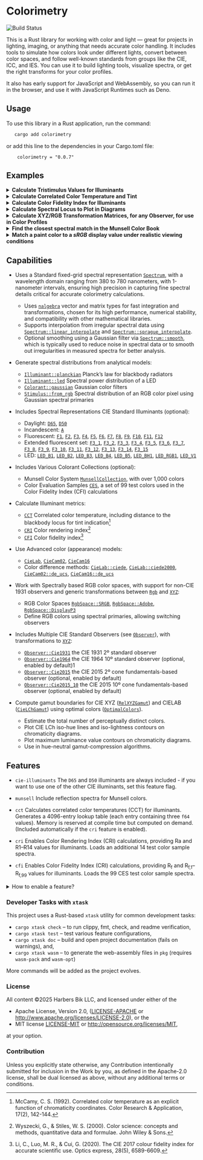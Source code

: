 # Colorimetry

![Build Status](https://github.com/harbik/colorimetry/actions/workflows/build-and-test.yml/badge.svg)

<!-- cargo-rdme start -->

This is a Rust library for working with color and light — great for projects in lighting, imaging, or anything that needs accurate color handling.
It includes tools to simulate how colors look under different lights, convert between color spaces, and follow well-known standards from groups like the CIE, ICC, and IES.
You can use it to build lighting tools, visualize spectra, or get the right transforms for your color profiles.

It also has early support for JavaScript and WebAssembly, so you can run it in the browser, and use it with JavaScript Runtimes such as Deno.

## Usage

To use this library in a Rust application, run the command:

 ```bash
    cargo add colorimetry
```

or add this line to the dependencies in your Cargo.toml file:

```text
    colorimetry = "0.0.7"
```

## Examples

<details>
<summary><strong>Calculate Tristimulus Values for Illuminants</strong></summary>

This example calculates the XYZ tristimulus values of the D65 illuminant for both the CIE 1931 2º standard observer and the CIE 2015 10º observer.

```rust
  use colorimetry::illuminant::D65;

  // D65 Tristimulus values, using the CIE1931 standard observer by default
  let xyz_d65 = D65.xyz(None).set_illuminance(100.0);

  let [x, y, z] = xyz_d65.values();
  // [95.04, 100.0, 108.86]

  // D65 Tristimulus values using the CIE2015 10º observer
  use colorimetry::observer::Observer::Cie2015_10;
  let xyz_d65_10 = D65
    .xyz(Some(Cie2015_10)).set_illuminance(100.0);

  let [x_10, y_10, z_10] = xyz_d65_10.values();
  //[94.72, 100.0, 107.143]
```

</details>

<details>
<summary><strong>Calculate Correlated Color Temperature and Tint</strong></summary>

The correlated color temperature (CCT) of an illuminant, typically expressed in kelvin (K),
describes whether a light source appears warm (low CCT) or cool (high CCT). It is a key parameter
for characterizing the visual appearance of white light .
This example calculates both the correlated color temperature and the deviation from the Planckian
locus, often referred to as the tint.

```rust
  use colorimetry::illuminant::A;

  // Calculate CCT and Duv for the A illuminant
  // Requires `cct`, and `cie-illuminants` features
  let [cct, duv] = A.cct().unwrap().values();
  // [2855.4977, 0.0]
```

</details>

<details>
<summary><strong>Calculate Color Fidelity Index for Illuminants</strong></summary>

The CIE has announced that the Color Fidelity Index (CFI) will replace the Color Rendering Index
(CRI) as the standard metric for evaluating color rendering. Both indices aim to quantify how
accurately a light source reproduces the colors of illuminated objects. However, the CFI offers a
significant improvement in accuracy by using 99 reference color samples and more advanced color
difference metrics, compared to the CRI’s use of only 8 samples.
Below is an example calculation of the general Color Fidelity Index for the CIE F2 illuminant:

```rust
  use colorimetry::illuminant::F2;

  // Calculate the Color Fidelity Index of the CIE F2 standard illuminant
  // Requires `cfi`, and `cie-illuminants` features
  let cf_f2 = F2.cfi().unwrap();
  let cf = cf_f2.general_color_fidelity_index();
  // 70.3
```

</details>

<details>

<summary><strong>Calculate Spectral Locus to Plot in Diagrams</strong></summary>

The spectral locus is the boundary in a chromaticity diagram that encloses all perceivable,
physically realizable colors. Due to its shape, it is sometimes informally referred to as the
"horseshoe."
Below, we compute the chromaticity coordinates that define the spectral locus.

```rust
  use colorimetry::observer::Observer::Cie1931;
  let mut locus = Vec::new();
  let wavelength_range = Cie1931.spectral_locus_wavelength_range();
  for wavelength in wavelength_range {
    // unwrap OK because nm is in range
    let xyz = Cie1931.xyz_at_wavelength(wavelength).unwrap();
    let chromaticity = xyz.chromaticity();
    locus.push([wavelength as f64, chromaticity.x(), chromaticity.y()]);
  }
  println!("{locus:?}");
```

</details>

<details>
<summary><strong>Calculate XYZ/RGB Transformation Matrices, for any Observer, for use in Color Profiles</strong></summary>

This is usually done with the CIE 1931 Standard Observer, but this library supports any observer—as long as both the color space and the data use the same one.
Instead of fixed XYZ values, it computes conversions from the spectral definitions of the primaries to be able to do so.
Here, we compute transformation matrices for the `DisplayP3` color space using both the `Cie1931` and `Cie2015` observers.

```rust
  use colorimetry::observer::Observer;
  use colorimetry::rgb::RgbSpace::DisplayP3;

  let xyz2rgb_31 = Observer::Cie1931.xyz2rgb_matrix(DisplayP3);
  //  2.4933, -0.9313, -0.4027,
  // -0.8298,  1.7629,  0.0236,
  //  0.0355, -0.076,   0.9574

  let rgb2xyz_31 = Observer::Cie1931.rgb2xyz_matrix(DisplayP3);
  // 0.4866, 0.2656, 0.1981,
  // 0.2291, 0.6917, 0.0792,
  // 0.0001, 0.0451, 1.0433,

  use colorimetry::observer::Observer::Cie2015;

  let xyz2rgb_15 = Cie2015.xyz2rgb_matrix(DisplayP3).clone();
  //  2.5258,  -1.0009, -0.3649,
  // -0.9006,   1.8546, -0.0011,
  //  0.0279,  -0.0574,  0.95874
```

</details>

<details>
<summary><strong>Find the closest spectral match in the Munsell Color Book</strong></summary>

This example finds the best matching color in the Munsell Color Book for a given sample—in this case, the R9 test color used in the CRI color rendering method.
It uses the `CieCam16::de_ucs` color difference metric and the `Cie2015_10` standard observer to calculate perceptual similarity.

The closest match identified is Munsell "5R 5/14", a vivid red hue, with a color difference of just 3 ΔE.
In practical terms, a ΔE of 3 is considered a close match—just at the threshold where most observers might start to notice a difference under controlled viewing conditions.

```rust
  // requires `cri` and `munsell` features
  use colorimetry::observer::Observer::Cie2015_10;
  use colorimetry::colorant::{MunsellCollection, TCS};

  let cri_r9 = &TCS[8];
  let (key, delta_e) = MunsellCollection::match_ciecam16(
    cri_r9,
    None,
    None,
    Some(Cie2015_10),
  ).unwrap();
  // ("5R4/14", 2.85)
```

</details>

<details>
<summary><strong>Match a paint color to a <i>sRGB</i> display value under realistic viewing conditions</strong></summary>

This example matches the Munsell paint chip <i>5 BG 5/8</i>—a teal/blue-green color—
to its nearest <i>sRGB</i>
<span style="display: inline-block; width: 1em; height: 1em; background-color: rgb(0, 113, 138);
border-radius: 50%; vertical-align: middle; border: 1px solid #000;"></span>
<span>rgb(0, 113, 138)</span>
equivalent, mimicking real-world viewing conditions.

Instead of the traditional <i>CIE 1931 2°</i> observer, this match uses the <i>CIE 2015 10° observer</i>,
which more accurately reflects how paint colors appear on walls. The illumination is based on the warm-white
<i>LED_B2</i> standard illuminant (≈ 3000 K). Together, these adjustments help the display color reflect
what you'd actually see on a freshly painted surface.

```rust
  // requires `cie-illuminants`, and `munsell` features
  use colorimetry::{
    cam::{ViewConditions, CIE248_HOME_SCREEN},
    colorant::Munsell,
    illuminant::LED_B2,
    observer::Observer::{Cie1931, Cie2015_10},
    rgb::RgbSpace::SRGB,
  };

  let paint = Munsell::try_new("5BG5/8").unwrap();
  let vc = ViewConditions::average_surround(6.0);
  let cam_paint = Cie2015_10.ciecam16(&LED_B2, &paint, vc);
  let rgb_2015 = cam_paint
    .rgb(SRGB, Some(CIE248_HOME_SCREEN))
    .unwrap()
    .compress();

  // Use a spectral representation of the Cie2015_10 RGB pixel, using the `Rgb`'s Light trait,
  // and calculate its XYZ tristimulus and RGB values for the CIE 1931 standard observer, the
  // observer
  // required for the sRGB color space.
  let xyz_1931 = Cie1931.xyz(&rgb_2015, None);
  let rgb_1931 = xyz_1931.rgb(SRGB).compress();
  let [r, g, b]: [u8; 3] = rgb_1931.into();
  //  (0, 113, 138)
```

</details>

## Capabilities

- Uses a Standard fixed-grid spectral representation [`Spectrum`], with a wavelength domain ranging from 380 to 780 nanometers, with 1-nanometer intervals, ensuring high precision in capturing fine spectral details critical for accurate colorimetry calculations.

  - Uses [`nalgebra`] vector and matrix types for fast integration and transformations, chosen for its high performance, numerical stability, and compatibility with other mathematical libraries.
  - Supports interpolation from irregular spectral data using [`Spectrum::linear_interpolate`] and [`Spectrum::sprague_interpolate`].
  - Optional smoothing using a Gaussian filter via [`Spectrum::smooth`], which is typically used to reduce noise in spectral data or to smooth out irregularities in measured spectra for better analysis.

- Generate spectral distributions from analytical models:

  - [`Illuminant::planckian`] Planck’s law for blackbody radiators
  - [`Illuminant::led`] Spectral power distribution of a LED
  - [`Colorant::gaussian`] Gaussian color filters
  - [`Stimulus::from_rgb`] Spectral distribution of an RGB color pixel using Gaussian spectral primaries

- Includes Spectral Representations CIE Standard Illuminants (optional):

  - Daylight: [`D65`], [`D50`]
  - Incandescent: [`A`]
  - Fluorescent: [`F1`], [`F2`], [`F3`], [`F4`], [`F5`], [`F6`], [`F7`], [`F8`], [`F9`], [`F10`], [`F11`], [`F12`]
  - Extended fluorescent set: [`F3_1`], [`F3_2`], [`F3_3`], [`F3_4`], [`F3_5`], [`F3_6`], [`F3_7`], [`F3_8`], [`F3_9`], [`F3_10`], [`F3_11`], [`F3_12`], [`F3_13`], [`F3_14`], [`F3_15`]
  - LED: [`LED_B1`], [`LED_B2`], [`LED_B3`], [`LED_B4`], [`LED_B5`], [`LED_BH1`], [`LED_RGB1`], [`LED_V1`]

- Includes Various Colorant Collections (optional):

  - Munsell Color System [`MunsellCollection`], with over 1,000 colors
  - Color Evaluation Samples [`CES`], a set of 99 test colors used in the Color Fidelity Index (CFI) calculations

- Calculate Illuminant metrics:

  - [`CCT`] Correlated color temperature, including distance to the blackbody locus for tint indication[^1]
  - [`CRI`] Color rendering index[^2]
  - [`CFI`] Color fidelity index[^3]

- Use Advanced color (appearance) models:

  - [`CieLab`], [`CieCam02`], [`CieCam16`]
  - Color difference methods: [`CieLab::ciede`], [`CieLab::ciede2000`], [`CieCam02::de_ucs`], [`CieCam16::de_ucs`]

- Work with Spectrally based RGB color spaces, with support for non-CIE 1931 observers and generic transformations between [`Rgb`] and [`XYZ`]:

  - RGB Color Spaces [`RgbSpace::SRGB`],  [`RgbSpace::Adobe`], [`RgbSpace::DisplayP3`]
  - Define RGB colors using spectral primaries, allowing switching observers

- Includes Multiple CIE Standard Observers (see [`Observer`]), with transformations to [`XYZ`]:

  - [`Observer::Cie1931`] the CIE 1931 2º standard observer
  - [`Observer::Cie1964`] the CIE 1964 10º standard observer (optional, enabled by default)1
  - [`Observer::Cie2015`] the CIE 2015 2º cone fundamentals-based observer (optional, enabled by default)
  - [`Observer::Cie2015_10`] the CIE 2015 10º cone fundamentals-based observer (optional, enabled by default)

- Compute gamut boundaries for CIE XYZ ([`RelXYZGamut`]) and CIELAB ([`CieLChGamut`]) using optimal colors ([`OptimalColors`]).

  - Estimate the total number of perceptually distinct colors.
  - Plot CIE LCh iso-hue lines and iso-lightness contours on chromaticity diagrams.
  - Plot maximum luminance value contours on chromaticity diagrams.
  - Use in hue-neutral gamut-compression algorithms.

[^1]: McCamy, C. S. (1992). Correlated color temperature as an explicit function of chromaticity coordinates. Color Research & Application, 17(2), 142-144.
[^2]: Wyszecki, G., & Stiles, W. S. (2000). Color science: concepts and methods, quantitative data and formulae. John Wiley & Sons.
[^3]: Li, C., Luo, M. R., & Cui, G. (2020). The CIE 2017 colour fidelity index for accurate scientific use. Optics express, 28(5), 6589-6609.

## Features

- `cie-illuminants`
  The `D65` and `D50` illuminants are always included - if you want to use one of the other CIE illuminants, set this feature flag.
- `munsell`
  Include reflection spectra for Munsell colors.

- `cct`
  Calculates correlated color temperatures (CCT) for illuminants.
  Generates a 4096-entry lookup table (each entry containing three `f64` values).
  Memory is reserved at compile time but computed on demand.
  (Included automatically if the `cri` feature is enabled).

- `cri`
  Enables Color Rendering Index (CRI) calculations, providing Ra and R1–R14 values for illuminants.
  Loads an additional 14 test color sample spectra.

- `cfi`
  Enables Color Fidelity Index (CRI) calculations, providing R<sub>f</sub> and R<sub>f,1</sub>–R<sub>f,99</sub> values for illuminants.
  Loads the 99 CES test color sample spectra.

<details>
<summary>How to enable a feature?</summary>

To enable a feature, such as `cri` and `munsell`, use

```bash
cargo add colorimetry -F cri,munsell
```

or, if you prefer to use the `cargo add` command with the `--features` flag, you can run:

```bash
cargo add colorimetry --features cri,munsell
```

Alternatively, configure features manually in your `Cargo.toml`:

```toml
colorimetry = { version = "0.0.7", features = ["cri", "munsell"] }
```

</details>

### Developer Tasks with `xtask`

This project uses a Rust-based `xtask` utility for common development tasks:

- `cargo xtask check` – to run clippy, fmt, check, and readme verification,
- `cargo xtask test` – test various feature configurations,
- `cargo xtask doc` – build and open project documentation (fails on warnings), and,
- `cargo xtask wasm` – to generate the web-assembly files in `pkg` (requires `wasm-pack` and `wasm-opt`)

More commands will be added as the project evolves.

### License

All content &copy;2025 Harbers Bik LLC, and licensed under either of the

- Apache License, Version 2.0,
  ([LICENSE-APACHE](LICENSE-APACHE) or <http://www.apache.org/licenses/LICENSE-2.0>), or the
- MIT license
  [LICENSE-MIT](LICENSE-MIT) or <http://opensource.org/licenses/MIT>,

at your option.

### Contribution

Unless you explicitly state otherwise, any Contribution intentionally submitted
for inclusion in the Work by you, as defined in the Apache-2.0 license, shall be
dual licensed as above, without any additional terms or conditions.

[`nalgebra`]:https://docs.rs/nalgebra/latest/nalgebra/
[`Spectrum`]: https://docs.rs/colorimetry/latest/colorimetry/spectrum/struct.Spectrum.html
[`Spectrum::linear_interpolate`]: https://docs.rs/colorimetry/latest/colorimetry/spectrum/struct.Spectrum.html#method.linear_interpolate
[`Spectrum::sprague_interpolate`]: https://docs.rs/colorimetry/latest/colorimetry/spectrum/struct.Spectrum.html#method.sprague_interpolate
[`Spectrum::smooth`]: https://docs.rs/colorimetry/latest/colorimetry/spectrum/struct.Spectrum.html#method.smooth
[`Illuminant::planckian`]: https://docs.rs/colorimetry/latest/colorimetry/illuminant/struct.Illuminant.html#method.planckian
[`Illuminant::led`]: https://docs.rs/colorimetry/latest/colorimetry/illuminant/struct.Illuminant.html#method.led
[`CieLab`]: https://docs.rs/colorimetry/latest/colorimetry/lab/struct.CieLab.html
[`CieLab::ciede`]: https://docs.rs/colorimetry/latest/colorimetry/lab/struct.CieLab.html#method.ciede
[`CieLab::ciede2000`]: https://docs.rs/colorimetry/latest/colorimetry/lab/struct.CieLab.html#method.ciede2000
[`CieCam02`]: https://docs.rs/colorimetry/latest/colorimetry/cam/struct.CieCam02.html
[`CieCam02::de_ucs`]: https://docs.rs/colorimetry/latest/colorimetry/cam/struct.CieCam02.html#method.de_ucs
[`CieCam16`]: https://docs.rs/colorimetry/latest/colorimetry/cam/struct.CieCam16.html
[`CieCam16::de_ucs`]: https://docs.rs/colorimetry/latest/colorimetry/cam/struct.CieCam16.html#method.de_ucs
[`CCT`]: https://docs.rs/colorimetry/latest/colorimetry/illuminant/struct.CCT.html
[`CRI`]: https://docs.rs/colorimetry/latest/colorimetry/illuminant/struct.CRI.html
[`CFI`]: https://docs.rs/colorimetry/latest/colorimetry/illuminant/struct.CFI.html
[`Colorant::gaussian`]: https://docs.rs/colorimetry/latest/colorimetry/colorant/struct.Colorant.html#method.gaussian
[`Stimulus::from_rgb`]: https://docs.rs/colorimetry/latest/colorimetry/stimulus/struct.Stimulus.html#method.from_rgb
[`Observer`]: https://docs.rs/colorimetry/latest/colorimetry/observer/enum.Observer.html
[`Observer::Cie1931`]: https://docs.rs/colorimetry/latest/colorimetry/observer/enum.Observer.html#variant.Cie1931
[`Observer::Cie1964`]: https://docs.rs/colorimetry/latest/colorimetry/observer/enum.Observer.html#variant.Cie1964
[`Observer::Cie2015`]: https://docs.rs/colorimetry/latest/colorimetry/observer/enum.Observer.html#variant.Ci2015e
[`Observer::Cie2015_10`]: https://docs.rs/colorimetry/latest/colorimetry/observer/enum.Observer.html#variant.Cie2015_10
[`XYZ`]: https://docs.rs/colorimetry/latest/colorimetry/xyz/struct.XYZ.html
[`Rgb`]: https://docs.rs/colorimetry/latest/colorimetry/rgb/struct.RGB.html
[`RgbSpace::SRGB`]: https://docs.rs/colorimetry/latest/colorimetry/rgb/enum.RgbSpace.html#variant.SRGB
[`RgbSpace::Adobe`]: https://docs.rs/colorimetry/latest/colorimetry/rgb/enum.RgbSpace.html#variant.Adobe
[`RgbSpace::DisplayP3`]: https://docs.rs/colorimetry/latest/colorimetry/rgb/enum.RgbSpace.html#variant.DisplayP3
[`CieLChGamut`]: https://docs.rs/colorimetry/latest/colorimetry/lab/struct.CieLchGamut.html
[`RelXYZGamut`]: https://docs.rs/colorimetry/latest/colorimetry/xyz/struct.RelXYZGamut.html
[`OptimalColors`]: https://docs.rs/colorimetry/latest/colorimetry/observer/struct.OptimalColors.html

[`CES`]: https://docs.rs/colorimetry/latest/colorimetry/colorant/static.CES.html
[`MunsellCollection`]: https://docs.rs/colorimetry/latest/colorimetry/colorant/struct.MunsellCollection.html

[`D65`]: https://docs.rs/colorimetry/latest/colorimetry/illuminant/static.D65.html
[`D50`]: https://docs.rs/colorimetry/latest/colorimetry/illuminant/static.D50.html
[`A`]: https://docs.rs/colorimetry/latest/colorimetry/illuminant/static.A.html
[`F1`]: https://docs.rs/colorimetry/latest/colorimetry/illuminant/static.F1.html
[`F2`]: https://docs.rs/colorimetry/latest/colorimetry/illuminant/static.F2.html
[`F3`]: https://docs.rs/colorimetry/latest/colorimetry/illuminant/static.F3.html
[`F4`]: https://docs.rs/colorimetry/latest/colorimetry/illuminant/static.F4.html
[`F5`]: https://docs.rs/colorimetry/latest/colorimetry/illuminant/static.F5.html
[`F6`]: https://docs.rs/colorimetry/latest/colorimetry/illuminant/static.F6.html
[`F7`]: https://docs.rs/colorimetry/latest/colorimetry/illuminant/static.F7.html
[`F8`]: https://docs.rs/colorimetry/latest/colorimetry/illuminant/static.F8.html
[`F9`]: https://docs.rs/colorimetry/latest/colorimetry/illuminant/static.F9.html
[`F10`]: https://docs.rs/colorimetry/latest/colorimetry/illuminant/static.F10.html
[`F11`]: https://docs.rs/colorimetry/latest/colorimetry/illuminant/static.F11.html
[`F12`]: https://docs.rs/colorimetry/latest/colorimetry/illuminant/static.F12.html
[`F3_1`]: https://docs.rs/colorimetry/latest/colorimetry/illuminant/static.F3_1.html
[`F3_2`]: https://docs.rs/colorimetry/latest/colorimetry/illuminant/static.F3_2.html
[`F3_3`]: https://docs.rs/colorimetry/latest/colorimetry/illuminant/static.F3_3.html
[`F3_4`]: https://docs.rs/colorimetry/latest/colorimetry/illuminant/static.F3_4.html
[`F3_5`]: https://docs.rs/colorimetry/latest/colorimetry/illuminant/static.F3_5.html
[`F3_6`]: https://docs.rs/colorimetry/latest/colorimetry/illuminant/static.F3_6.html
[`F3_7`]: https://docs.rs/colorimetry/latest/colorimetry/illuminant/static.F3_7.html
[`F3_8`]: https://docs.rs/colorimetry/latest/colorimetry/illuminant/static.F3_8.html
[`F3_9`]: https://docs.rs/colorimetry/latest/colorimetry/illuminant/static.F3_9.html
[`F3_10`]: https://docs.rs/colorimetry/latest/colorimetry/illuminant/static.F3_10.html
[`F3_11`]: https://docs.rs/colorimetry/latest/colorimetry/illuminant/static.F3_11.html
[`F3_12`]: https://docs.rs/colorimetry/latest/colorimetry/illuminant/static.F3_12.html
[`F3_13`]: https://docs.rs/colorimetry/latest/colorimetry/illuminant/static.F3_13.html
[`F3_14`]: https://docs.rs/colorimetry/latest/colorimetry/illuminant/static.F3_14.html
[`F3_15`]: https://docs.rs/colorimetry/latest/colorimetry/illuminant/static.F3_15.html
[`LED_B1`]: https://docs.rs/colorimetry/latest/colorimetry/illuminant/static.LED_B1.html
[`LED_B2`]: https://docs.rs/colorimetry/latest/colorimetry/illuminant/static.LED_B2.html
[`LED_B3`]: https://docs.rs/colorimetry/latest/colorimetry/illuminant/static.LED_B3.html
[`LED_B4`]: https://docs.rs/colorimetry/latest/colorimetry/illuminant/static.LED_B4.html
[`LED_B5`]: https://docs.rs/colorimetry/latest/colorimetry/illuminant/static.LED_B5.html
[`LED_BH1`]: https://docs.rs/colorimetry/latest/colorimetry/illuminant/static.LED_BH1.html
[`LED_RGB1`]: https://docs.rs/colorimetry/latest/colorimetry/illuminant/static.LED_RGB1.html
[`LED_V1`]: https://docs.rs/colorimetry/latest/colorimetry/illuminant/static.LED_V1.html

<!-- cargo-rdme end -->
